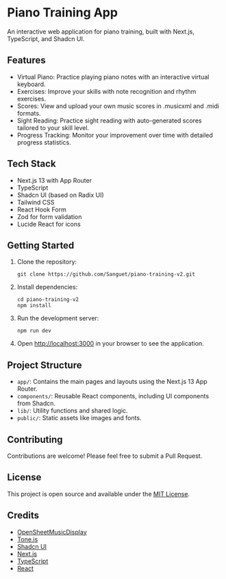 # Piano Training App

An interactive web application for piano training, built with Next.js, TypeScript, and Shadcn UI.

## Features

- Virtual Piano: Practice playing piano notes with an interactive virtual keyboard.
- Exercises: Improve your skills with note recognition and rhythm exercises.
- Scores: View and upload your own music scores in .musicxml and .midi formats.
- Sight Reading: Practice sight reading with auto-generated scores tailored to your skill level.
- Progress Tracking: Monitor your improvement over time with detailed progress statistics.

## Tech Stack

- Next.js 13 with App Router
- TypeScript
- Shadcn UI (based on Radix UI)
- Tailwind CSS
- React Hook Form
- Zod for form validation
- Lucide React for icons

## Getting Started

1. Clone the repository:
   ```
   git clone https://github.com/Sanguet/piano-training-v2.git
   ```

2. Install dependencies:
   ```
   cd piano-training-v2
   npm install
   ```

3. Run the development server:
   ```
   npm run dev
   ```

4. Open [http://localhost:3000](http://localhost:3000) in your browser to see the application.

## Project Structure

- `app/`: Contains the main pages and layouts using the Next.js 13 App Router.
- `components/`: Reusable React components, including UI components from Shadcn.
- `lib/`: Utility functions and shared logic.
- `public/`: Static assets like images and fonts.

## Contributing

Contributions are welcome! Please feel free to submit a Pull Request.

## License

This project is open source and available under the [MIT License](LICENSE).

## Credits

- [OpenSheetMusicDisplay](https://opensheetmusicdisplay.org/)
- [Tone.js](https://tonejs.github.io/)
- [Shadcn UI](https://ui.shadcn.com/)
- [Next.js](https://nextjs.org/)
- [TypeScript](https://www.typescriptlang.org/)
- [React](https://reactjs.org/)
